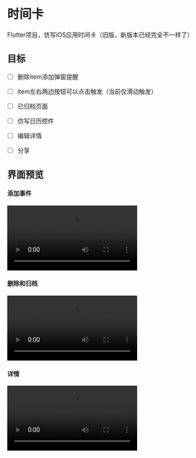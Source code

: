 # 时间卡

Flutter项目，仿写iOS应用时间卡（旧版，新版本已经完全不一样了）



## 目标

- [ ] 删除item添加弹窗提醒
- [ ] item左右两边按钮可以点击触发（当前仅滑动触发）
- [ ] 已归档页面
- [ ] 仿写日历控件
- [ ] 编辑详情
- [ ] 分享



## 界面预览

#### 添加事件

<video src="preview/add.mp4"></video>

#### 删除和归档

<video src="preview/archive.mp4"></video>

#### 详情

<video src="preview/detail.mp4"></video>
